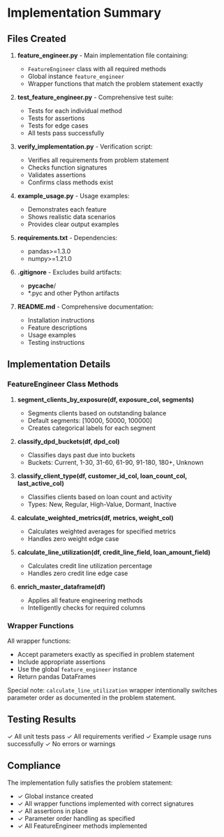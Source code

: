 # Implementation Summary

## Files Created

1. **feature_engineer.py** - Main implementation file containing:
   - `FeatureEngineer` class with all required methods
   - Global instance `feature_engineer`
   - Wrapper functions that match the problem statement exactly

2. **test_feature_engineer.py** - Comprehensive test suite:
   - Tests for each individual method
   - Tests for assertions
   - Tests for edge cases
   - All tests pass successfully

3. **verify_implementation.py** - Verification script:
   - Verifies all requirements from problem statement
   - Checks function signatures
   - Validates assertions
   - Confirms class methods exist

4. **example_usage.py** - Usage examples:
   - Demonstrates each feature
   - Shows realistic data scenarios
   - Provides clear output examples

5. **requirements.txt** - Dependencies:
   - pandas>=1.3.0
   - numpy>=1.21.0

6. **.gitignore** - Excludes build artifacts:
   - __pycache__/
   - *.pyc and other Python artifacts

7. **README.md** - Comprehensive documentation:
   - Installation instructions
   - Feature descriptions
   - Usage examples
   - Testing instructions

## Implementation Details

### FeatureEngineer Class Methods

1. **segment_clients_by_exposure(df, exposure_col, segments)**
   - Segments clients based on outstanding balance
   - Default segments: [10000, 50000, 100000]
   - Creates categorical labels for each segment

2. **classify_dpd_buckets(df, dpd_col)**
   - Classifies days past due into buckets
   - Buckets: Current, 1-30, 31-60, 61-90, 91-180, 180+, Unknown

3. **classify_client_type(df, customer_id_col, loan_count_col, last_active_col)**
   - Classifies clients based on loan count and activity
   - Types: New, Regular, High-Value, Dormant, Inactive

4. **calculate_weighted_metrics(df, metrics, weight_col)**
   - Calculates weighted averages for specified metrics
   - Handles zero weight edge case

5. **calculate_line_utilization(df, credit_line_field, loan_amount_field)**
   - Calculates credit line utilization percentage
   - Handles zero credit line edge case

6. **enrich_master_dataframe(df)**
   - Applies all feature engineering methods
   - Intelligently checks for required columns

### Wrapper Functions

All wrapper functions:
- Accept parameters exactly as specified in problem statement
- Include appropriate assertions
- Use the global `feature_engineer` instance
- Return pandas DataFrames

Special note: `calculate_line_utilization` wrapper intentionally switches parameter order as documented in the problem statement.

## Testing Results

✓ All unit tests pass
✓ All requirements verified
✓ Example usage runs successfully
✓ No errors or warnings

## Compliance

The implementation fully satisfies the problem statement:
- ✓ Global instance created
- ✓ All wrapper functions implemented with correct signatures
- ✓ All assertions in place
- ✓ Parameter order handling as specified
- ✓ All FeatureEngineer methods implemented
